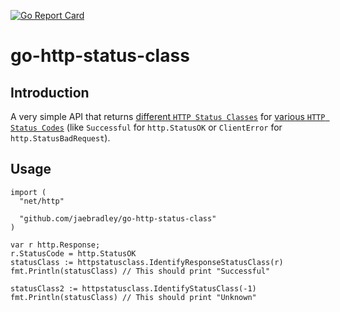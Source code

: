 [![Go Report Card](https://goreportcard.com/badge/github.com/jaebradley/go-http-status-class)](https://goreportcard.com/report/github.com/jaebradley/go-http-status-class)

# go-http-status-class

## Introduction

A very simple API that returns [different `HTTP Status Classes`](https://www.w3.org/Protocols/rfc2616/rfc2616-sec10.html) for [various `HTTP Status Codes`](https://golang.org/src/net/http/status.go) (like `Successful` for `http.StatusOK` or `ClientError` for `http.StatusBadRequest`).

## Usage
```golang
import (
  "net/http"

  "github.com/jaebradley/go-http-status-class"
)

var r http.Response;
r.StatusCode = http.StatusOK
statusClass := httpstatusclass.IdentifyResponseStatusClass(r)
fmt.Println(statusClass) // This should print "Successful"

statusClass2 := httpstatusclass.IdentifyStatusClass(-1)
fmt.Println(statusClass) // This should print "Unknown"
```
